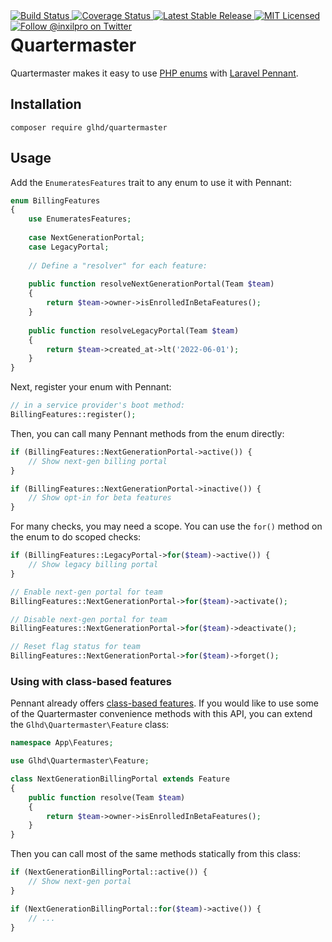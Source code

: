 <div style="float: right;">
	<a href="https://github.com/glhd/quartermaster/actions" target="_blank">
		<img 
			src="https://github.com/glhd/quartermaster/workflows/PHPUnit/badge.svg" 
			alt="Build Status" 
		/>
	</a>
	<a href="https://codeclimate.com/github/glhd/quartermaster/test_coverage" target="_blank">
		<img 
			src="https://api.codeclimate.com/v1/badges/45ab9ed460682eb24bb6/test_coverage" 
			alt="Coverage Status" 
		/>
	</a>
	<a href="https://packagist.org/packages/glhd/quartermaster" target="_blank">
        <img 
            src="https://poser.pugx.org/glhd/quartermaster/v/stable" 
            alt="Latest Stable Release" 
        />
	</a>
	<a href="./LICENSE" target="_blank">
        <img 
            src="https://poser.pugx.org/glhd/quartermaster/license" 
            alt="MIT Licensed" 
        />
    </a>
    <a href="https://twitter.com/inxilpro" target="_blank">
        <img 
            src="https://img.shields.io/twitter/follow/inxilpro?style=social" 
            alt="Follow @inxilpro on Twitter" 
        />
    </a>
</div>

# Quartermaster

Quartermaster makes it easy to use [PHP enums](https://www.php.net/manual/en/language.types.enumerations.php) 
with [Laravel Pennant](https://laravel.com/docs/11.x/pennant).

## Installation

```shell
composer require glhd/quartermaster
```

## Usage

Add the `EnumeratesFeatures` trait to any enum to use it with Pennant:

```php
enum BillingFeatures
{
    use EnumeratesFeatures;
    
    case NextGenerationPortal;
    case LegacyPortal;
    
    // Define a "resolver" for each feature:
    
    public function resolveNextGenerationPortal(Team $team)
    {
        return $team->owner->isEnrolledInBetaFeatures();
    }
    
    public function resolveLegacyPortal(Team $team)
    {
        return $team->created_at->lt('2022-06-01');
    }
}
```

Next, register your enum with Pennant:

```php
// in a service provider's boot method:
BillingFeatures::register();
```

Then, you can call many Pennant methods from the enum directly:

```php
if (BillingFeatures::NextGenerationPortal->active()) {
    // Show next-gen billing portal
}

if (BillingFeatures::NextGenerationPortal->inactive()) {
    // Show opt-in for beta features
}
```

For many checks, you may need a scope. You can use the `for()` method
on the enum to do scoped checks:

```php
if (BillingFeatures::LegacyPortal->for($team)->active()) {
    // Show legacy billing portal
}

// Enable next-gen portal for team
BillingFeatures::NextGenerationPortal->for($team)->activate();

// Disable next-gen portal for team
BillingFeatures::NextGenerationPortal->for($team)->deactivate();

// Reset flag status for team
BillingFeatures::NextGenerationPortal->for($team)->forget();
```

### Using with class-based features

Pennant already offers [class-based features](https://laravel.com/docs/11.x/pennant#class-based-features). 
If you would like to use some of the Quartermaster convenience methods with
this API, you can extend the `Glhd\Quartermaster\Feature` class:

```php
namespace App\Features;

use Glhd\Quartermaster\Feature;

class NextGenerationBillingPortal extends Feature
{
    public function resolve(Team $team)
    {
        return $team->owner->isEnrolledInBetaFeatures();
    }
}
```

Then you can call most of the same methods statically from this class:

```php
if (NextGenerationBillingPortal::active()) {
    // Show next-gen portal
}

if (NextGenerationBillingPortal::for($team)->active()) {
    // ...
}
```
